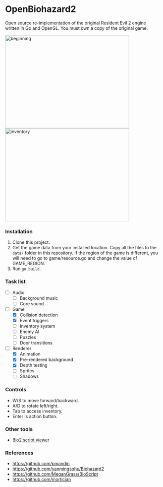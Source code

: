 # OpenBiohazard2
Open source re-implementation of the original Resident Evil 2 engine written in Go and OpenGL. You must own a copy of the original game.

<div style="display:inline-block;">
<img src="https://github.com/samuelyuan/OpenBiohazard2/raw/master/screenshots/beginning.png" alt="beginning" width="400" height="300" />
<img src="https://github.com/samuelyuan/OpenBiohazard2/raw/master/screenshots/inventory.png" alt="inventory" width="400" height="300" />
</div>

### Installation

1. Clone this project.
2. Get the game data from your installed location. Copy all the files to the `data/` folder in this repository. If the region of the game is different, you will need to go to game/resource.go and change the value of GAME_REGION.
3. Run `go build`.

### Task list

- [ ] Audio
  - [ ] Background music
  - [ ] Core sound
- [ ] Game
  - [x] Collision detection
  - [x] Event triggers
  - [ ] Inventory system
  - [ ] Enemy AI
  - [ ] Puzzles
  - [ ] Door transitions
- [ ] Renderer
  - [x] Animation
  - [x] Pre-rendered background
  - [x] Depth testing
  - [ ] Sprites
  - [ ] Shadows

### Controls

- W/S to move forward/backward.
- A/D to rotate left/right.
- Tab to access inventory.
- Enter is action button.

### Other tools

- [Bio2 script viewer](https://github.com/OpenBiohazard2/Bio2ScriptViewer)

### References

- https://github.com/pmandin
- https://github.com/yanmingsohu/Biohazard2
- https://github.com/MeganGrass/BioScript
- https://github.com/mortician
